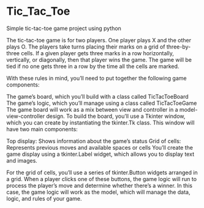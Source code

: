 # Tic_Tac_Toe
Simple tic-tac-toe game project using python

The tic-tac-toe game is for two players. One player plays X and the other plays O. The players take turns placing their marks on a grid of three-by-three cells. If a given player gets three marks in a row horizontally, vertically, or diagonally, then that player wins the game. The game will be tied if no one gets three in a row by the time all the cells are marked.

With these rules in mind, you’ll need to put together the following game components:

The game’s board, which you’ll build with a class called TicTacToeBoard
The game’s logic, which you’ll manage using a class called TicTacToeGame
The game board will work as a mix between view and controller in a model-view-controller design. To build the board, you’ll use a Tkinter window, which you can create by instantiating the tkinter.Tk class. This window will have two main components:

Top display: Shows information about the game’s status
Grid of cells: Represents previous moves and available spaces or cells
You’ll create the game display using a tkinter.Label widget, which allows you to display text and images.

For the grid of cells, you’ll use a series of tkinter.Button widgets arranged in a grid. When a player clicks one of these buttons, the game logic will run to process the player’s move and determine whether there’s a winner. In this case, the game logic will work as the model, which will manage the data, logic, and rules of your game.
